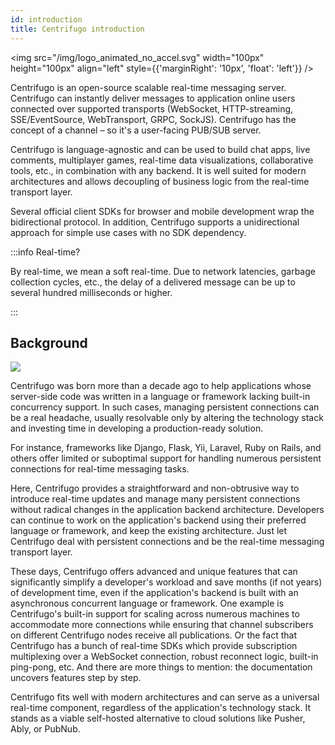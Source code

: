 ```yaml
---
id: introduction
title: Centrifugo introduction
---
```


<img src="/img/logo_animated_no_accel.svg" width="100px" height="100px" align="left" style={{'marginRight': '10px', 'float': 'left'}} />

Centrifugo is an open-source scalable real-time messaging server. Centrifugo can instantly deliver messages to application online users connected over supported transports (WebSocket, HTTP-streaming, SSE/EventSource, WebTransport, GRPC, SockJS). Centrifugo has the concept of a channel – so it's a user-facing PUB/SUB server.

Centrifugo is language-agnostic and can be used to build chat apps, live comments, multiplayer games, real-time data visualizations, collaborative tools, etc., in combination with any backend. It is well suited for modern architectures and allows decoupling of business logic from the real-time transport layer.

Several official client SDKs for browser and mobile development wrap the bidirectional protocol. In addition, Centrifugo supports a unidirectional approach for simple use cases with no SDK dependency.

:::info Real-time?

By real-time, we mean a soft real-time. Due to network latencies, garbage collection cycles, etc., the delay of a delivered message can be up to several hundred milliseconds or higher.

:::

## Background

![](/img/bg_cat.jpg)

Centrifugo was born more than a decade ago to help applications whose server-side code was written in a language or framework lacking built-in concurrency support. In such cases, managing persistent connections can be a real headache, usually resolvable only by altering the technology stack and investing time in developing a production-ready solution.

For instance, frameworks like Django, Flask, Yii, Laravel, Ruby on Rails, and others offer limited or suboptimal support for handling numerous persistent connections for real-time messaging tasks.

Here, Centrifugo provides a straightforward and non-obtrusive way to introduce real-time updates and manage many persistent connections without radical changes in the application backend architecture. Developers can continue to work on the application's backend using their preferred language or framework, and keep the existing architecture. Just let Centrifugo deal with persistent connections and be the real-time messaging transport layer.

These days, Centrifugo offers advanced and unique features that can significantly simplify a developer's workload and save months (if not years) of development time, even if the application's backend is built with an asynchronous concurrent language or framework. One example is Centrifugo's built-in support for scaling across numerous machines to accommodate more connections while ensuring that channel subscribers on different Centrifugo nodes receive all publications. Or the fact that Centrifugo has a bunch of real-time SDKs which provide subscription multiplexing over a WebSocket connection, robust reconnect logic, built-in ping-pong, etc. And there are more things to mention: the documentation uncovers features step by step.

Centrifugo fits well with modern architectures and can serve as a universal real-time component, regardless of the application's technology stack. It stands as a viable self-hosted alternative to cloud solutions like Pusher, Ably, or PubNub.
